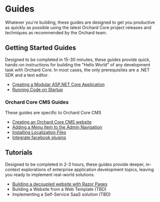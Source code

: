 # Guides

Whatever you're building, these guides are designed to get you productive as quickly as possible using the latest Orchard Core project releases and techniques as recommended by the Orchard team.

## Getting Started Guides

Designed to be completed in 15-30 minutes, these guides provide quick, hands-on instructions for building the "Hello World" of any development task with Orchard Core. In most cases, the only prerequisites are a .NET SDK and a text editor.

- [Creating a Modular ASP.NET Core Application](create-modular-application-mvc)
- [Running Code on Startup](run-code-on-startup)

### Orchard Core CMS Guides

These guides are specific to Orchard Core CMS

- [Creating an Orchard Core CMS website](create-cms-application)
- [Adding a Menu Item to the Admin Navigation](add-admin-menu)
- [Installing Localization Files](install-localization-files)
- [Integrate facebook plugins](integrate-facebook-plugins)

## Tutorials

Designed to be completed in 2-3 hours, these guides provide deeper, in-context explorations of enterprise application development topics, leaving you ready to implement real-world solutions.

- [Building a decoupled website with Razor Pages](decoupled-cms)
- Building a Website from a Web Template (TBD)
- Implementing a Self-Service SaaS solution (TBD)
